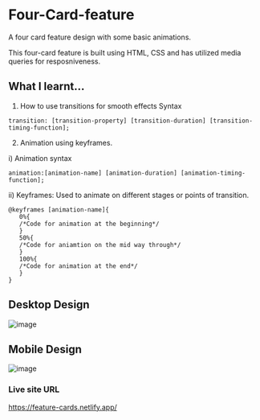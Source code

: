 # Four-Card-feature
A four card feature design with some basic animations.

This four-card feature is built using HTML, CSS and has utilized media queries for resposniveness.

## What I learnt...
1) How to use transitions for smooth effects
Syntax
```
transition: [transition-property] [transition-duration] [transition-timing-function];
```
2) Animation using keyframes.

  i) Animation syntax
  ```
  animation:[animation-name] [animation-duration] [animation-timing-function];
  ```
  ii) Keyframes:  Used to animate on different stages or points of transition.
  ```
  @keyframes [animation-name]{
     0%{
     /*Code for animation at the beginning*/
     }
     50%{
     /*Code for aniamtion on the mid way through*/
     }
     100%{
     /*Code for animation at the end*/
     }
  }
   ```
## Desktop Design
![image](https://user-images.githubusercontent.com/78952955/141609874-5c649780-26c3-4a0f-b5e1-fa6380174b68.png)

## Mobile Design
![image](https://user-images.githubusercontent.com/78952955/141609926-44249652-19fe-4dee-992b-411cf30f12b1.png)

### Live site URL
https://feature-cards.netlify.app/
